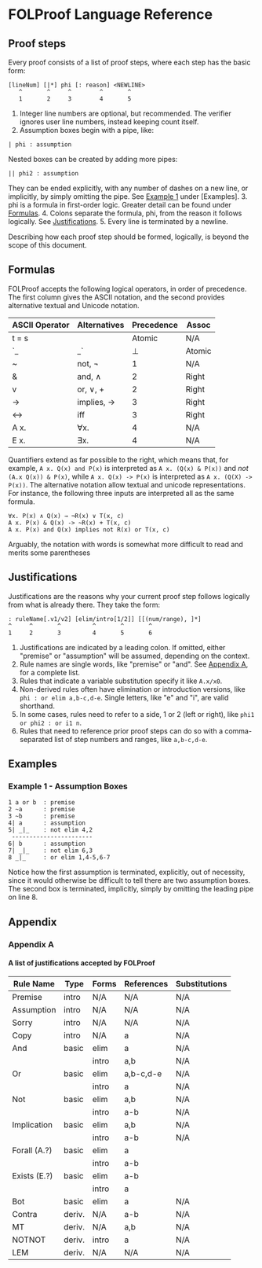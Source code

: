 # FOLProof Language Reference

## Proof steps
Every proof consists of a list of proof steps, where each step has the basic form:

```
[lineNum] [|*] phi [: reason] <NEWLINE>
   ^       ^     ^        ^       ^
   1       2     3        4       5
```

1. Integer line numbers are optional, but recommended. The verifier ignores user line numbers, instead keeping count itself.
2. Assumption boxes begin with a pipe, like:

```
| phi : assumption
```

Nested boxes can be created by adding more pipes:
```
|| phi2 : assumption
```

They can be ended explicitly, with any number of dashes on a new line, or implicitly, by simply omitting the pipe.
See [Example 1](#example-1---assumption-boxes) under [Examples].
3. phi is a formula in first-order logic. Greater detail can be found under [Formulas](#formulas).
4. Colons separate the formula, phi, from the reason it follows logically. See [Justifications](#justifications).
5. Every line is terminated by a newline.


Describing how each proof step should be formed, logically, is beyond the scope of this document.

## Formulas

FOLProof accepts the following logical operators, in order of precedence.
The first column gives the ASCII notation, and the second provides alternative textual and Unicode notation.

| ASCII Operator | Alternatives | Precedence | Assoc |
|----------------|--------------|------------|-------|
| t = s          |              | Atomic     | N/A   |
| `_|_`          | ⊥            | Atomic     | N/A   |
| ~              | not, ¬       | 1          | N/A   |
| &              | and, ∧       | 2          | Right |
| v              | or, ∨, +     | 2          | Right |
| ->             | implies, →   | 3          | Right |
| <->            | iff          | 3          | Right |
| A x.           | ∀x.          | 4          | N/A   |
| E x.           | ∃x.          | 4          | N/A   |

Quantifiers extend as far possible to the right, which means that, for example, `A x. Q(x) and P(x)` is interpreted as `A x. (Q(x) & P(x))` and *not* `(A.x Q(x)) & P(x)`, while `A x. Q(x) -> P(x)` is interpreted as `A x. (Q(X) -> P(x))`.
The alternative notation allow textual and unicode representations.
For instance, the following three inputs are interpreted all as the same formula.
```
∀x. P(x) ∧ Q(x) → ¬R(x) ∨ T(x, c)
A x. P(x) & Q(x) -> ~R(x) + T(x, c)
A x. P(x) and Q(x) implies not R(x) or T(x, c)
```
Arguably, the notation with words is somewhat more difficult to read and merits some parentheses

## Justifications

Justifications are the reasons why your current proof step follows logically from what is already there. They take the form:

```
: ruleName[.v1/v2] [elim/intro[1/2]] [[(num/range), ]*]
^     ^       ^         ^       ^       ^
1     2       3         4       5       6
```

1. Justifications are indicated by a leading colon. If omitted, either "premise" or "assumption" will be assumed, depending on the context.
2. Rule names are single words, like "premise" or "and". See [Appendix A](#appendix-a), for a complete list.
3. Rules that indicate a variable substitution specify it like `A.x/x0`.
4. Non-derived rules often have elimination or introduction versions, like `phi : or elim a,b-c,d-e`. Single letters, like "e" and "i", are valid shorthand.
5. In some cases, rules need to refer to a side, 1 or 2 (left or right), like `phi1 or phi2 : or i1 n`.
6. Rules that need to reference prior proof steps can do so with a comma-separated list of step numbers and ranges, like `a,b-c,d-e`.

## Examples

### Example 1 - Assumption Boxes
```
1 a or b  : premise
2 ~a      : premise
3 ~b      : premise
4| a      : assumption
5| _|_    : not elim 4,2
 -----------------------
6| b      : assumption
7| _|_    : not elim 6,3
8 _|_     : or elim 1,4-5,6-7
```
Notice how the first assumption is terminated, explicitly, out of necessity, since it would otherwise be difficult to tell there are two assumption boxes. The second box is terminated, implicitly, simply by omitting the leading pipe on line 8.

## Appendix

### Appendix A
#### A list of justifications accepted by FOLProof

| Rule Name    | Type   | Forms | References | Substitutions |
|--------------|--------|-------|------------|---------------|
| Premise      | intro  | N/A   | N/A        | N/A           |
| Assumption   | intro  | N/A   | N/A        | N/A           |
| Sorry        | intro  | N/A   | N/A        | N/A           |
| Copy         | intro  | N/A   | a          | N/A           |
| And          | basic  | elim  | a          | N/A           |
|              |        | intro | a,b        | N/A           |
| Or           | basic  | elim  | a,b-c,d-e  | N/A           |
|              |        | intro | a          | N/A           |
| Not          | basic  | elim  | a,b        | N/A           |
|              |        | intro | a-b        | N/A           |
| Implication  | basic  | elim  | a,b        | N/A           |
|              |        | intro | a-b        | N/A           |
| Forall (A.?) | basic  | elim  | a          |               |
|              |        | intro | a-b        |               |
| Exists (E.?) | basic  | elim  | a-b        |               |
|              |        | intro | a          |               |
| Bot          | basic  | elim  | a          | N/A           |
| Contra       | deriv. | N/A   | a-b        | N/A           |
| MT           | deriv. | N/A   | a,b        | N/A           |
| NOTNOT       | deriv. | intro | a          | N/A           |
| LEM          | deriv. | N/A   | N/A        | N/A           |
